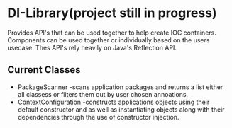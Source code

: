 # DI-Library(project still in progress)
Provides API's that can be used together to help create IOC containers. Components can be used together or individually based on the users usecase. Thes API's rely heavily on Java's Reflection API.

## Current Classes
- PackageScanner -scans application packages and returns a list either all classess or filters them out by user chosen annoations.
- ContextConfiguration -constructs applications objects using their default constructor and as well as instantiating objects along with their dependencies through the use of constructor injection.
